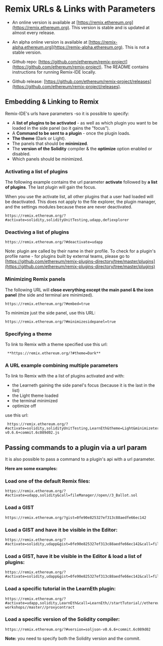 Remix URLs & Links with Parameters
==================================

- An online version is available at [https://remix.ethereum.org](https://remix.ethereum.org). This version is stable and is updated at almost every release.
- An alpha online version is available at [https://remix-alpha.ethereum.org](https://remix-alpha.ethereum.org). This is not a stable version.

- Github repo: [https://github.com/ethereum/remix-project](https://github.com/ethereum/remix-project). The README contains instructions for running Remix-IDE locally.

- Github release: [https://github.com/ethereum/remix-project/releases](https://github.com/ethereum/remix-project/releases). 


## Embedding & Linking to Remix

Remix-IDE's urls have parameters -so it is possible to specify:
* A **list of plugins to be activated** - as well as which plugin you want to be loaded in the side panel (so it gains the "focus").
* A **Command to be sent to a plugin** - once the plugin loads.
* **The theme** (Dark or Light). 
* The panels that should be **minimized**.
* The **version of the Solidity** compiler & the **optimize** option enabled or disabled.
* Which panels should be minimized.

### Activating a list of plugins
The following example contains the url parameter **activate** followed by **a list of plugins**. The last plugin will gain the focus.  

When you use the activate list, all other plugins that a user had loaded will be deactivated.  This does not apply to the file explorer, the plugin manager, and the settings modules because these are never deactivated.

```
https://remix.ethereum.org/?#activate=solidity,solidityUnitTesting,udapp,defiexplorer
```

### Deactiving a list of plugins
```
https://remix.ethereum.org/?#deactivate=udapp
```

Note: plugin are called by their name in their profile.  To check for a plugin's profile name - for plugins built by external teams, please go to [https://github.com/ethereum/remix-plugins-directory/tree/master/plugins](https://github.com/ethereum/remix-plugins-directory/tree/master/plugins)

### Minimizing Remix panels

The following URL will **close everything except the main panel & the icon panel** (the side and terminal are minimized).
```
https://remix.ethereum.org/?#embed=true
```

To minimize just the side panel, use this URL:
```
https://remix.ethereum.org/?#minimizesidepanel=true
```

### Specifying a theme
To link to Remix with a theme specified use this url:
```
 **https://remix.ethereum.org/?#theme=Dark**
```

### A URL example combining multiple parameters
To link to Remix with the a list of plugins activated and with:

 * the Learneth gaining the side panel's focus (because it is the last in the list)
 * the Light theme loaded 
 * the terminal minimized
 * optimize off

 use this url:
```
 https://remix.ethereum.org/?#activate=solidity,solidityUnitTesting,LearnEth&theme=Light&minimizeterminal=true&optimize=false&evmVersion=null&version=soljson-v0.6.6+commit.6c089d02.js
```

## Passing commands to a plugin via a url param
It is also possible to pass a command to a plugin's api with a url parameter. 

**Here are some examples:**

### Load one of the default Remix files:
```
https://remix.ethereum.org/?#activate=udapp,solidity&call=fileManager//open//3_Ballot.sol
```

### Load a GIST
```
https://remix.ethereum.org/?gist=0fe90e825327ef313c88aedfe66ec142
```

### Load a GIST and have it be visible in the Editor:
```
https://remix.ethereum.org/?#activate=solidity,udapp&gist=0fe90e825327ef313c88aedfe66ec142&call=fileManager//open//browser/gists/0fe90e825327ef313c88aedfe66ec142/gridMix4.sol
```

### Load a GIST, have it be visible in the Editor & load a list of plugins:
```
https://remix.ethereum.org/?#activate=solidity,udapp&gist=0fe90e825327ef313c88aedfe66ec142&call=fileManager//open//browser/gists/0fe90e825327ef313c88aedfe66ec142/gridMix4.sol 
```

### Load a specific tutorial in the **LearnEth** plugin:
```
https://remix.ethereum.org/?#activate=udapp,solidity,LearnEth&call=LearnEth//startTutorial//ethereum/remix-workshops//master//proxycontract
```

### Load a specific version of the Solidity compiler:
```
https://remix.ethereum.org/?#version=soljson-v0.6.6+commit.6c089d02
```
**Note:** you need to specify both the Solidity version and the commit.
